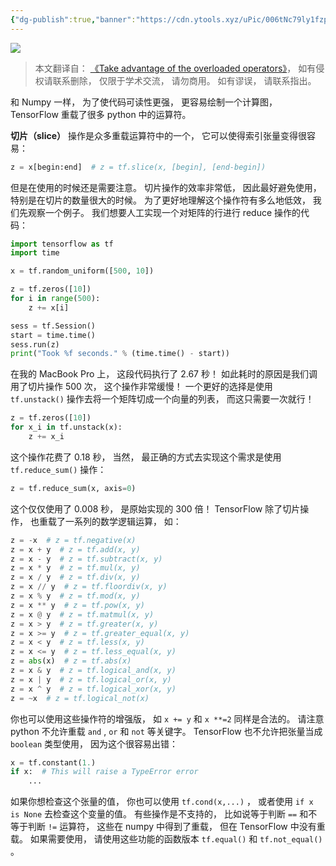 ```yaml
---
{"dg-publish":true,"banner":"https://cdn.ytools.xyz/uPic/006tNc79ly1fzpym7tmc9j30u00gwjrj.jpg","permalink":"/外文翻译/EffectiveTensorFlow/06. 在 TensorFlow 中， 利用运算符重载/","dgPassFrontmatter":true}
---
```


![](https://cdn.ytools.xyz/uPic/006tNc79ly1fzpym7tmc9j30u00gwjrj.jpg)

> 本文翻译自： [《Take advantage of the overloaded operators》](https://github.com/vahidk/EffectiveTensorflow#overloaded_ops)， 如有侵权请联系删除， 仅限于学术交流， 请勿商用。 如有谬误， 请联系指出。

和 Numpy 一样， 为了使代码可读性更强， 更容易绘制一个计算图， TensorFlow 重载了很多 python 中的运算符。

**切片（slice）** 操作是众多重载运算符中的一个， 它可以使得索引张量变得很容易：

```python
z = x[begin:end]  # z = tf.slice(x, [begin], [end-begin])
```

但是在使用的时候还是需要注意。 切片操作的效率非常低， 因此最好避免使用， 特别是在切片的数量很大的时候。 为了更好地理解这个操作符有多么地低效， 我们先观察一个例子。 我们想要人工实现一个对矩阵的行进行 reduce 操作的代码：

```python
import tensorflow as tf
import time

x = tf.random_uniform([500, 10])

z = tf.zeros([10])
for i in range(500):
    z += x[i]

sess = tf.Session()
start = time.time()
sess.run(z)
print("Took %f seconds." % (time.time() - start))
```

在我的 MacBook Pro 上， 这段代码执行了 2.67 秒！ 如此耗时的原因是我们调用了切片操作 500 次， 这个操作非常缓慢！ 一个更好的选择是使用 `tf.unstack()` 操作去将一个矩阵切成一个向量的列表， 而这只需要一次就行！

```python
z = tf.zeros([10])
for x_i in tf.unstack(x):
    z += x_i
```

这个操作花费了 0.18 秒， 当然， 最正确的方式去实现这个需求是使用 `tf.reduce_sum()` 操作：

```python
z = tf.reduce_sum(x, axis=0)
```

这个仅仅使用了 0.008 秒， 是原始实现的 300 倍！
TensorFlow 除了切片操作， 也重载了一系列的数学逻辑运算， 如：

```python
z = -x  # z = tf.negative(x)
z = x + y  # z = tf.add(x, y)
z = x - y  # z = tf.subtract(x, y)
z = x * y  # z = tf.mul(x, y)
z = x / y  # z = tf.div(x, y)
z = x // y  # z = tf.floordiv(x, y)
z = x % y  # z = tf.mod(x, y)
z = x ** y  # z = tf.pow(x, y)
z = x @ y  # z = tf.matmul(x, y)
z = x > y  # z = tf.greater(x, y)
z = x >= y  # z = tf.greater_equal(x, y)
z = x < y  # z = tf.less(x, y)
z = x <= y  # z = tf.less_equal(x, y)
z = abs(x)  # z = tf.abs(x)
z = x & y  # z = tf.logical_and(x, y)
z = x | y  # z = tf.logical_or(x, y)
z = x ^ y  # z = tf.logical_xor(x, y)
z = ~x  # z = tf.logical_not(x)
```

你也可以使用这些操作符的增强版， 如 `x += y` 和 `x **=2` 同样是合法的。
请注意 python 不允许重载 `and` , `or` 和 `not` 等关键字。
TensorFlow 也不允许把张量当成 `boolean` 类型使用， 因为这个很容易出错：

```python
x = tf.constant(1.)
if x:  # This will raise a TypeError error
    ...
```

如果你想检查这个张量的值， 你也可以使用 `tf.cond(x,...)` ， 或者使用 `if x is None` 去检查这个变量的值。
有些操作是不支持的， 比如说等于判断 `==` 和不等于判断 `!=` 运算符， 这些在 numpy 中得到了重载， 但在 TensorFlow 中没有重载。 如果需要使用， 请使用这些功能的函数版本 `tf.equal()` 和 `tf.not_equal()` 。
